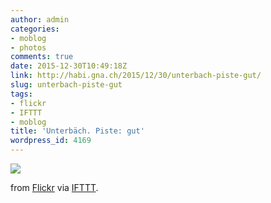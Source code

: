 ```yaml
---
author: admin
categories:
- moblog
- photos
comments: true
date: 2015-12-30T10:49:18Z
link: http://habi.gna.ch/2015/12/30/unterbach-piste-gut/
slug: unterbach-piste-gut
tags:
- flickr
- IFTTT
- moblog
title: 'Unterbäch. Piste: gut'
wordpress_id: 4169
---
```


![](http://ift.tt/1IDkOHf)  

  

from [Flickr](http://flic.kr/p/CC1o3u) via [IFTTT](http://ift.tt/1c4nCfM).
